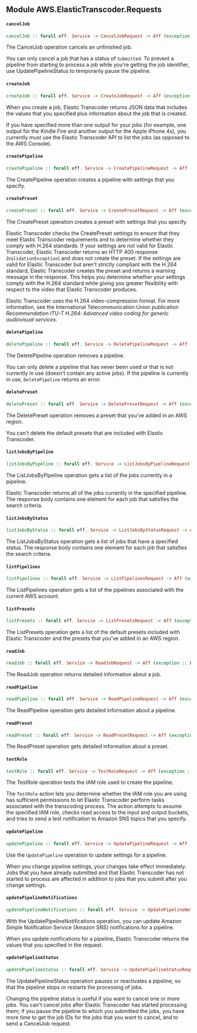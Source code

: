 ## Module AWS.ElasticTranscoder.Requests

#### `cancelJob`

``` purescript
cancelJob :: forall eff. Service -> CancelJobRequest -> Aff (exception :: EXCEPTION | eff) CancelJobResponse
```

<p>The CancelJob operation cancels an unfinished job.</p> <note> <p>You can only cancel a job that has a status of <code>Submitted</code>. To prevent a pipeline from starting to process a job while you're getting the job identifier, use <a>UpdatePipelineStatus</a> to temporarily pause the pipeline.</p> </note>

#### `createJob`

``` purescript
createJob :: forall eff. Service -> CreateJobRequest -> Aff (exception :: EXCEPTION | eff) CreateJobResponse
```

<p>When you create a job, Elastic Transcoder returns JSON data that includes the values that you specified plus information about the job that is created.</p> <p>If you have specified more than one output for your jobs (for example, one output for the Kindle Fire and another output for the Apple iPhone 4s), you currently must use the Elastic Transcoder API to list the jobs (as opposed to the AWS Console).</p>

#### `createPipeline`

``` purescript
createPipeline :: forall eff. Service -> CreatePipelineRequest -> Aff (exception :: EXCEPTION | eff) CreatePipelineResponse
```

<p>The CreatePipeline operation creates a pipeline with settings that you specify.</p>

#### `createPreset`

``` purescript
createPreset :: forall eff. Service -> CreatePresetRequest -> Aff (exception :: EXCEPTION | eff) CreatePresetResponse
```

<p>The CreatePreset operation creates a preset with settings that you specify.</p> <important> <p>Elastic Transcoder checks the CreatePreset settings to ensure that they meet Elastic Transcoder requirements and to determine whether they comply with H.264 standards. If your settings are not valid for Elastic Transcoder, Elastic Transcoder returns an HTTP 400 response (<code>ValidationException</code>) and does not create the preset. If the settings are valid for Elastic Transcoder but aren't strictly compliant with the H.264 standard, Elastic Transcoder creates the preset and returns a warning message in the response. This helps you determine whether your settings comply with the H.264 standard while giving you greater flexibility with respect to the video that Elastic Transcoder produces.</p> </important> <p>Elastic Transcoder uses the H.264 video-compression format. For more information, see the International Telecommunication Union publication <i>Recommendation ITU-T H.264: Advanced video coding for generic audiovisual services</i>.</p>

#### `deletePipeline`

``` purescript
deletePipeline :: forall eff. Service -> DeletePipelineRequest -> Aff (exception :: EXCEPTION | eff) DeletePipelineResponse
```

<p>The DeletePipeline operation removes a pipeline.</p> <p> You can only delete a pipeline that has never been used or that is not currently in use (doesn't contain any active jobs). If the pipeline is currently in use, <code>DeletePipeline</code> returns an error. </p>

#### `deletePreset`

``` purescript
deletePreset :: forall eff. Service -> DeletePresetRequest -> Aff (exception :: EXCEPTION | eff) DeletePresetResponse
```

<p>The DeletePreset operation removes a preset that you've added in an AWS region.</p> <note> <p>You can't delete the default presets that are included with Elastic Transcoder.</p> </note>

#### `listJobsByPipeline`

``` purescript
listJobsByPipeline :: forall eff. Service -> ListJobsByPipelineRequest -> Aff (exception :: EXCEPTION | eff) ListJobsByPipelineResponse
```

<p>The ListJobsByPipeline operation gets a list of the jobs currently in a pipeline.</p> <p>Elastic Transcoder returns all of the jobs currently in the specified pipeline. The response body contains one element for each job that satisfies the search criteria.</p>

#### `listJobsByStatus`

``` purescript
listJobsByStatus :: forall eff. Service -> ListJobsByStatusRequest -> Aff (exception :: EXCEPTION | eff) ListJobsByStatusResponse
```

<p>The ListJobsByStatus operation gets a list of jobs that have a specified status. The response body contains one element for each job that satisfies the search criteria.</p>

#### `listPipelines`

``` purescript
listPipelines :: forall eff. Service -> ListPipelinesRequest -> Aff (exception :: EXCEPTION | eff) ListPipelinesResponse
```

<p>The ListPipelines operation gets a list of the pipelines associated with the current AWS account.</p>

#### `listPresets`

``` purescript
listPresets :: forall eff. Service -> ListPresetsRequest -> Aff (exception :: EXCEPTION | eff) ListPresetsResponse
```

<p>The ListPresets operation gets a list of the default presets included with Elastic Transcoder and the presets that you've added in an AWS region.</p>

#### `readJob`

``` purescript
readJob :: forall eff. Service -> ReadJobRequest -> Aff (exception :: EXCEPTION | eff) ReadJobResponse
```

<p>The ReadJob operation returns detailed information about a job.</p>

#### `readPipeline`

``` purescript
readPipeline :: forall eff. Service -> ReadPipelineRequest -> Aff (exception :: EXCEPTION | eff) ReadPipelineResponse
```

<p>The ReadPipeline operation gets detailed information about a pipeline.</p>

#### `readPreset`

``` purescript
readPreset :: forall eff. Service -> ReadPresetRequest -> Aff (exception :: EXCEPTION | eff) ReadPresetResponse
```

<p>The ReadPreset operation gets detailed information about a preset.</p>

#### `testRole`

``` purescript
testRole :: forall eff. Service -> TestRoleRequest -> Aff (exception :: EXCEPTION | eff) TestRoleResponse
```

<p>The TestRole operation tests the IAM role used to create the pipeline.</p> <p>The <code>TestRole</code> action lets you determine whether the IAM role you are using has sufficient permissions to let Elastic Transcoder perform tasks associated with the transcoding process. The action attempts to assume the specified IAM role, checks read access to the input and output buckets, and tries to send a test notification to Amazon SNS topics that you specify.</p>

#### `updatePipeline`

``` purescript
updatePipeline :: forall eff. Service -> UpdatePipelineRequest -> Aff (exception :: EXCEPTION | eff) UpdatePipelineResponse
```

<p> Use the <code>UpdatePipeline</code> operation to update settings for a pipeline.</p> <important> <p>When you change pipeline settings, your changes take effect immediately. Jobs that you have already submitted and that Elastic Transcoder has not started to process are affected in addition to jobs that you submit after you change settings. </p> </important>

#### `updatePipelineNotifications`

``` purescript
updatePipelineNotifications :: forall eff. Service -> UpdatePipelineNotificationsRequest -> Aff (exception :: EXCEPTION | eff) UpdatePipelineNotificationsResponse
```

<p>With the UpdatePipelineNotifications operation, you can update Amazon Simple Notification Service (Amazon SNS) notifications for a pipeline.</p> <p>When you update notifications for a pipeline, Elastic Transcoder returns the values that you specified in the request.</p>

#### `updatePipelineStatus`

``` purescript
updatePipelineStatus :: forall eff. Service -> UpdatePipelineStatusRequest -> Aff (exception :: EXCEPTION | eff) UpdatePipelineStatusResponse
```

<p>The UpdatePipelineStatus operation pauses or reactivates a pipeline, so that the pipeline stops or restarts the processing of jobs.</p> <p>Changing the pipeline status is useful if you want to cancel one or more jobs. You can't cancel jobs after Elastic Transcoder has started processing them; if you pause the pipeline to which you submitted the jobs, you have more time to get the job IDs for the jobs that you want to cancel, and to send a <a>CancelJob</a> request. </p>


